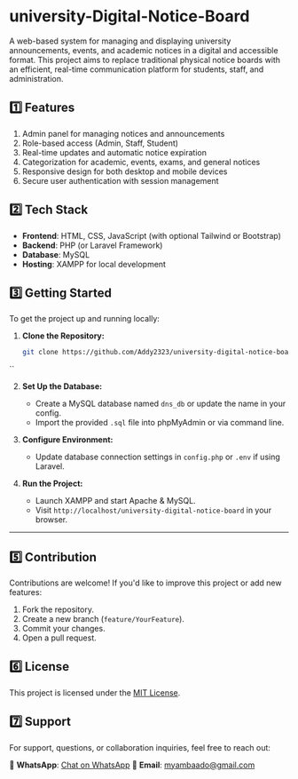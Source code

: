 # university-Digital-Notice-Board


A web-based system for managing and displaying university announcements, events, and academic notices in a digital and accessible format. This project aims to replace traditional physical notice boards with an efficient, real-time communication platform for students, staff, and administration.



## 1️⃣ Features

1. Admin panel for managing notices and announcements
2. Role-based access (Admin, Staff, Student)
3. Real-time updates and automatic notice expiration
4. Categorization for academic, events, exams, and general notices
5. Responsive design for both desktop and mobile devices
6. Secure user authentication with session management



## 2️⃣ Tech Stack

- **Frontend**: HTML, CSS, JavaScript (with optional Tailwind or Bootstrap)
- **Backend**: PHP (or Laravel Framework)
- **Database**: MySQL
- **Hosting**: XAMPP for local development



## 3️⃣ Getting Started

To get the project up and running locally:

1. **Clone the Repository:**
   ```bash
   git clone https://github.com/Addy2323/university-digital-notice-board.git
``


2. **Set Up the Database:**

   * Create a MySQL database named `dns_db` or update the name in your config.
   * Import the provided `.sql` file into phpMyAdmin or via command line.

3. **Configure Environment:**

   * Update database connection settings in `config.php` or `.env` if using Laravel.

4. **Run the Project:**

   * Launch XAMPP and start Apache & MySQL.
   * Visit `http://localhost/university-digital-notice-board` in your browser.

---


## 5️⃣ Contribution

Contributions are welcome! If you'd like to improve this project or add new features:

1. Fork the repository.
2. Create a new branch (`feature/YourFeature`).
3. Commit your changes.
4. Open a pull request.



## 6️⃣ License

This project is licensed under the [MIT License](LICENSE).



## 7️⃣ Support

For support, questions, or collaboration inquiries, feel free to reach out:

📱 **WhatsApp**: [Chat on WhatsApp](https://wa.me/+255768828247)
📧 **Email**: [myambaado@gmail.com](mailto:myambaado@gmail.com)
